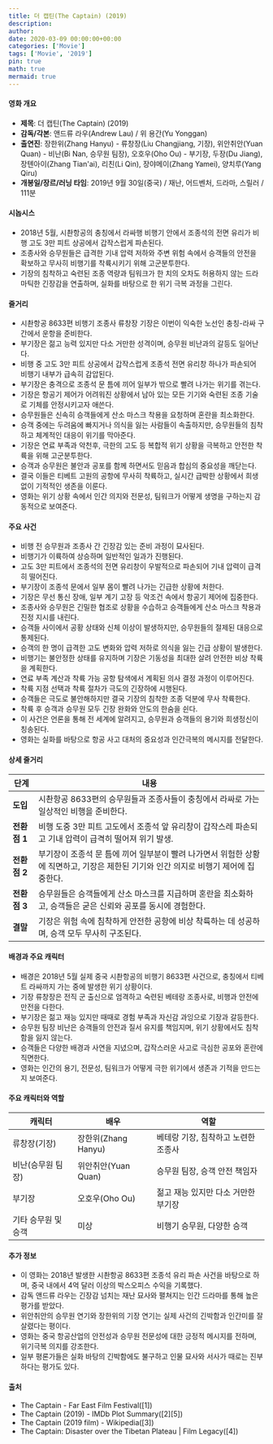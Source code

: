 ```yaml
---
title: 더 캡틴(The Captain) (2019)
description: 
author: 
date: 2020-03-09 00:00:00+00:00
categories: ['Movie']
tags: ['Movie', '2019']
pin: true
math: true
mermaid: true
---
```

#### 영화 개요

- **제목**: 더 캡틴(The Captain) (2019)  
- **감독/각본**: 앤드류 라우(Andrew Lau) / 위 용간(Yu Yonggan)  
- **출연진**: 장한위(Zhang Hanyu) - 류창장(Liu Changjiang, 기장), 위안취안(Yuan Quan) - 비난(Bi Nan, 승무원 팀장), 오호우(Oho Ou) - 부기장, 두장(Du Jiang), 장톈아이(Zhang Tian'ai), 리친(Li Qin), 장야메이(Zhang Yamei), 양치루(Yang Qiru)  
- **개봉일/장르/러닝 타임**: 2019년 9월 30일(중국) / 재난, 어드벤처, 드라마, 스릴러 / 111분  

#### 시놉시스

- 2018년 5월, 시촨항공의 충칭에서 라싸행 비행기 안에서 조종석의 전면 유리가 비행 고도 3만 피트 상공에서 갑작스럽게 파손된다.  
- 조종사와 승무원들은 급격한 기내 압력 저하와 주변 위험 속에서 승객들의 안전을 확보하고 무사히 비행기를 착륙시키기 위해 고군분투한다.  
- 기장의 침착하고 숙련된 조종 역량과 팀워크가 한 치의 오차도 허용하지 않는 드라마틱한 긴장감을 연출하며, 실화를 바탕으로 한 위기 극복 과정을 그린다.  

#### 줄거리

- 시촨항공 8633편 비행기 조종사 류창장 기장은 이번이 익숙한 노선인 충칭-라싸 구간에서 운항을 준비한다.  
- 부기장은 젊고 능력 있지만 다소 거만한 성격이며, 승무원 비난과의 갈등도 일어난다.  
- 비행 중 고도 3만 피트 상공에서 갑작스럽게 조종석 전면 유리창 하나가 파손되어 비행기 내부가 급속히 감압된다.  
- 부기장은 충격으로 조종석 문 틈에 끼어 일부가 밖으로 빨려 나가는 위기를 겪는다.  
- 기장은 항공기 제어가 어려워진 상황에서 남아 있는 모든 기기와 숙련된 조종 기술로 기체를 안정시키고자 애쓴다.  
- 승무원들은 신속히 승객들에게 산소 마스크 착용을 요청하며 혼란을 최소화한다.  
- 승객 중에는 두려움에 빠지거나 의식을 잃는 사람들이 속출하지만, 승무원들의 침착하고 체계적인 대응이 위기를 막아준다.  
- 기장은 연료 부족과 악천후, 극한의 고도 등 복합적 위기 상황을 극복하고 안전한 착륙을 위해 고군분투한다.  
- 승객과 승무원은 불안과 공포를 함께 하면서도 믿음과 합심의 중요성을 깨닫는다.  
- 결국 이들은 티베트 고원의 공항에 무사히 착륙하고, 실시간 급박한 상황에서 희생 없이 기적적인 생존을 이룬다.  
- 영화는 위기 상황 속에서 인간 의지와 전문성, 팀워크가 어떻게 생명을 구하는지 감동적으로 보여준다.  

#### 주요 사건

- 비행 전 승무원과 조종사 간 긴장감 있는 준비 과정이 묘사된다.  
- 비행기가 이륙하여 상승하며 일반적인 일과가 진행된다.  
- 고도 3만 피트에서 조종석의 전면 유리창이 우발적으로 파손되어 기내 압력이 급격히 떨어진다.  
- 부기장이 조종석 문에서 일부 몸이 빨려 나가는 긴급한 상황에 처한다.  
- 기장은 무선 통신 장애, 일부 계기 고장 등 악조건 속에서 항공기 제어에 집중한다.  
- 조종사와 승무원은 긴밀한 협조로 상황을 수습하고 승객들에게 산소 마스크 착용과 진정 지시를 내린다.  
- 승객들 사이에서 공황 상태와 신체 이상이 발생하지만, 승무원들의 절제된 대응으로 통제된다.  
- 승객의 한 명이 급격한 고도 변화와 압력 저하로 의식을 잃는 긴급 상황이 발생한다.  
- 비행기는 불안정한 상태를 유지하며 기장은 기동성을 최대한 살려 안전한 비상 착륙을 계획한다.  
- 연료 부족 계산과 착륙 가능 공항 탐색에서 계획된 의사 결정 과정이 이루어진다.  
- 착륙 지점 선택과 착륙 절차가 극도의 긴장하에 시행된다.  
- 승객들은 극도로 불안해하지만 결국 기장의 침착한 조종 덕분에 무사 착륙한다.  
- 착륙 후 승객과 승무원 모두 긴장 완화와 안도의 한숨을 쉰다.  
- 이 사건은 언론을 통해 전 세계에 알려지고, 승무원과 승객들의 용기와 희생정신이 칭송된다.  
- 영화는 실화를 바탕으로 항공 사고 대처의 중요성과 인간극복의 메시지를 전달한다.  

#### 상세 줄거리

| **단계**   | **내용**                                                                                      |
|------------|-----------------------------------------------------------------------------------------------|
| **도입**   | 시촨항공 8633편의 승무원들과 조종사들이 충칭에서 라싸로 가는 일상적인 비행을 준비한다.                |
| **전환점 1** | 비행 도중 3만 피트 고도에서 조종석 앞 유리창이 갑작스레 파손되고 기내 압력이 급격히 떨어져 위기 발생.        |
| **전환점 2** | 부기장이 조종석 문 틈에 끼어 일부분이 빨려 나가면서 위험한 상황에 직면하고, 기장은 제한된 기기와 인간 의지로 비행기 제어에 집중한다. |
| **전환점 3** | 승무원들은 승객들에게 산소 마스크를 지급하며 혼란을 최소화하고, 승객들은 굳은 신뢰와 공포를 동시에 경험한다.    |
| **결말**   | 기장은 위험 속에 침착하게 안전한 공항에 비상 착륙하는 데 성공하며, 승객 모두 무사히 구조된다.                   |

#### 배경과 주요 캐릭터

- 배경은 2018년 5월 실제 중국 시촨항공의 비행기 8633편 사건으로, 충칭에서 티베트 라싸까지 가는 중에 발생한 위기 상황이다.  
- 기장 류창장은 전직 군 출신으로 엄격하고 숙련된 베테랑 조종사로, 비행과 안전에 만전을 다한다.  
- 부기장은 젊고 재능 있지만 때때로 경험 부족과 자신감 과잉으로 기장과 갈등한다.  
- 승무원 팀장 비난은 승객들의 안전과 질서 유지를 책임지며, 위기 상황에서도 침착함을 잃지 않는다.  
- 승객들은 다양한 배경과 사연을 지녔으며, 갑작스러운 사고로 극심한 공포와 혼란에 직면한다.  
- 영화는 인간의 용기, 전문성, 팀워크가 어떻게 극한 위기에서 생존과 기적을 만드는지 보여준다.  

#### 주요 캐릭터와 역할

| **캐릭터**   | **배우**          | **역할**                          |
|--------------|-------------------|---------------------------------|
| 류창장(기장) | 장한위(Zhang Hanyu) | 베테랑 기장, 침착하고 노련한 조종사   |
| 비난(승무원 팀장) | 위안취안(Yuan Quan)   | 승무원 팀장, 승객 안전 책임자         |
| 부기장       | 오호우(Oho Ou)     | 젊고 재능 있지만 다소 거만한 부기장   |
| 기타 승무원 및 승객 | 미상                | 비행기 승무원, 다양한 승객             |

#### 추가 정보

- 이 영화는 2018년 발생한 시촨항공 8633편 조종석 유리 파손 사건을 바탕으로 하며, 중국 내에서 4억 달러 이상의 박스오피스 수익을 기록했다.  
- 감독 앤드류 라우는 긴장감 넘치는 재난 묘사와 펼쳐지는 인간 드라마를 통해 높은 평가를 받았다.  
- 위안취안의 승무원 연기와 장한위의 기장 연기는 실제 사건의 긴박함과 인간미를 잘 살렸다는 평이다.  
- 영화는 중국 항공산업의 안전성과 승무원 전문성에 대한 긍정적 메시지를 전하며, 위기극복 의지를 강조한다.  
- 일부 평론가들은 실화 바탕의 긴박함에도 불구하고 인물 묘사와 서사가 때로는 진부하다는 평가도 있다.  

#### 출처

- The Captain - Far East Film Festival([1])  
- The Captain (2019) - IMDb Plot Summary([2][5])  
- The Captain (2019 film) - Wikipedia([3])  
- The Captain: Disaster over the Tibetan Plateau | Film Legacy([4])
